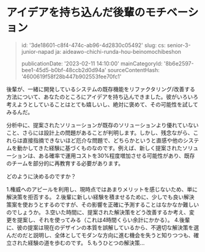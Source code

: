 アイデアを持ち込んだ後輩のモチベーション
====================

> id: '3de18601-c8f4-474c-ab96-4d2830c05492'
> slug:
> 	cs: senior-3-junior-napad
> 	ja: aideawo-chichi-runda-hou-beinomochibeshon
> 
> publicationDate: '2023-02-11 14:10:00'
> mainCategoryId: '8b6e2597-bee1-45d5-b0bf-48ccb2d0d94a'
> sourceContentHash: '4600619f58f28b447b902553fee70fc1'

後輩が、一緒に開発しているシステムの既存機能をリファクタリング/改善する方法について、あなたのところにアイデアを持ち込んできました。彼がいろいろ考えようとしていることはとても嬉しいし、絶対に褒めて、その可能性を試してみるんだ。

分析中に、提案されたソリューションが既存のソリューションより優れていないこと、さらには設計上の問題があることが判明します。しかし、残念ながら、これらは直接指摘できないほど厄介な問題で、どちらかというと直感や他のシステムを動かしてきた経験に基づくものなのです。例えば、新しく提案されたソリューションは、ある確率で運用コストを30%程度増加させる可能性があり、既存のチームを部分的に再教育する必要があります。

どのように決めるのですか？

1.権威へのアピールを利用し、現時点ではあまりメリットを感じないため、単に解決策を拒否する。
2.後輩に新しい経験を積ませるために、少しでも良い解決策案を使おうとするのですが、その影響を正確に予測することはなかなか難しいのでしょうか。
3.空いた時間に、提案された解決策をどう改善するか考え、変更を提案し、それを使ってみる（これは4時間くらい余計にかかる）。
4.後輩に、彼の提案は現在のデザインの本質を誤解しているから、不適切な解決策を選んだのだと説明し、全体としてモダンな方向に進む機会を失うと知りつつも、確立された経験の道を歩むのです。
5.もうひとつの解決策...

